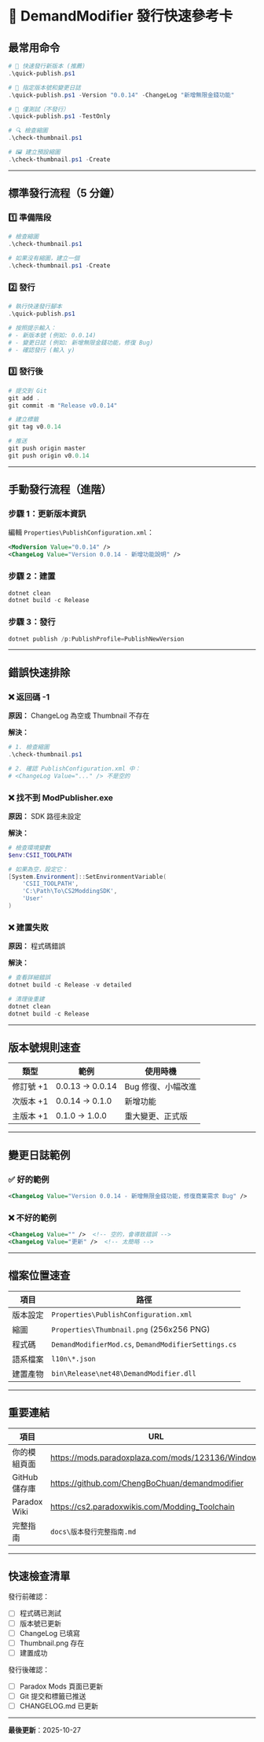# 🚀 DemandModifier 發行快速參考卡

## 最常用命令

```powershell
# 🎯 快速發行新版本 (推薦)
.\quick-publish.ps1

# 🎯 指定版本號和變更日誌
.\quick-publish.ps1 -Version "0.0.14" -ChangeLog "新增無限金錢功能"

# 🧪 僅測試（不發行）
.\quick-publish.ps1 -TestOnly

# 🔍 檢查縮圖
.\check-thumbnail.ps1

# 🖼️ 建立預設縮圖
.\check-thumbnail.ps1 -Create
```

---

## 標準發行流程（5 分鐘）

### 1️⃣ 準備階段
```powershell
# 檢查縮圖
.\check-thumbnail.ps1

# 如果沒有縮圖，建立一個
.\check-thumbnail.ps1 -Create
```

### 2️⃣ 發行
```powershell
# 執行快速發行腳本
.\quick-publish.ps1

# 按照提示輸入：
# - 新版本號 (例如: 0.0.14)
# - 變更日誌 (例如: 新增無限金錢功能，修復 Bug)
# - 確認發行 (輸入 y)
```

### 3️⃣ 發行後
```powershell
# 提交到 Git
git add .
git commit -m "Release v0.0.14"

# 建立標籤
git tag v0.0.14

# 推送
git push origin master
git push origin v0.0.14
```

---

## 手動發行流程（進階）

### 步驟 1：更新版本資訊
編輯 `Properties\PublishConfiguration.xml`：
```xml
<ModVersion Value="0.0.14" />
<ChangeLog Value="Version 0.0.14 - 新增功能說明" />
```

### 步驟 2：建置
```powershell
dotnet clean
dotnet build -c Release
```

### 步驟 3：發行
```powershell
dotnet publish /p:PublishProfile=PublishNewVersion
```

---

## 錯誤快速排除

### ❌ 返回碼 -1
**原因：** ChangeLog 為空或 Thumbnail 不存在

**解決：**
```powershell
# 1. 檢查縮圖
.\check-thumbnail.ps1

# 2. 確認 PublishConfiguration.xml 中：
# <ChangeLog Value="..." /> 不是空的
```

### ❌ 找不到 ModPublisher.exe
**原因：** SDK 路徑未設定

**解決：**
```powershell
# 檢查環境變數
$env:CSII_TOOLPATH

# 如果為空，設定它：
[System.Environment]::SetEnvironmentVariable(
    'CSII_TOOLPATH',
    'C:\Path\To\CS2ModdingSDK',
    'User'
)
```

### ❌ 建置失敗
**原因：** 程式碼錯誤

**解決：**
```powershell
# 查看詳細錯誤
dotnet build -c Release -v detailed

# 清理後重建
dotnet clean
dotnet build -c Release
```

---

## 版本號規則速查

| 類型 | 範例 | 使用時機 |
|------|------|----------|
| 修訂號 +1 | 0.0.13 → 0.0.14 | Bug 修復、小幅改進 |
| 次版本 +1 | 0.0.14 → 0.1.0 | 新增功能 |
| 主版本 +1 | 0.1.0 → 1.0.0 | 重大變更、正式版 |

---

## 變更日誌範例

### ✅ 好的範例
```xml
<ChangeLog Value="Version 0.0.14 - 新增無限金錢功能，修復商業需求 Bug" />
```

### ❌ 不好的範例
```xml
<ChangeLog Value="" />  <!-- 空的，會導致錯誤 -->
<ChangeLog Value="更新" />  <!-- 太簡略 -->
```

---

## 檔案位置速查

| 項目 | 路徑 |
|------|------|
| 版本設定 | `Properties\PublishConfiguration.xml` |
| 縮圖 | `Properties\Thumbnail.png` (256x256 PNG) |
| 程式碼 | `DemandModifierMod.cs`, `DemandModifierSettings.cs` |
| 語系檔案 | `l10n\*.json` |
| 建置產物 | `bin\Release\net48\DemandModifier.dll` |

---

## 重要連結

| 項目 | URL |
|------|-----|
| 你的模組頁面 | https://mods.paradoxplaza.com/mods/123136/Windows |
| GitHub 儲存庫 | https://github.com/ChengBoChuan/demandmodifier |
| Paradox Wiki | https://cs2.paradoxwikis.com/Modding_Toolchain |
| 完整指南 | `docs\版本發行完整指南.md` |

---

## 快速檢查清單

發行前確認：
- [ ] 程式碼已測試
- [ ] 版本號已更新
- [ ] ChangeLog 已填寫
- [ ] Thumbnail.png 存在
- [ ] 建置成功

發行後確認：
- [ ] Paradox Mods 頁面已更新
- [ ] Git 提交和標籤已推送
- [ ] CHANGELOG.md 已更新

---

**最後更新**：2025-10-27
